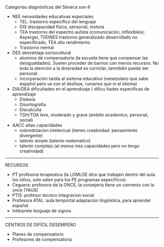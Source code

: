 Categorías diagnósticas del Séneca
son 4: 
- NEE necesidades educativas especiales
    - TEL: trastorno específico del lenguaje
    - DIS discapacidad física, sensorial, motora
    - TEA trastorno del espectro autista (comunicación, inflexibles): Asperger, TGDNES trastorno generalizado desarrollado no específicado, TEA alto rendimiento
    - Trastorno mental
- DES desventaja sociocultural
    - alumnos de compensatoria (la escuela tiene que compensar las desigualdades). Suelen proceder de barrios con menos recursos. No toda la atención a la diversidad es curriclar, tamnbién puede ser personal.
    - incorporación tardía al sistema educativo (venezolano que sabe español pero va con el desfase, rumanos que ni el idioma)
- DIA/DEA dificultades en el aprendizaje / dificu ltades específicas de aprendizaje
    - Dislexia
    - Disortografia
    - Discalculia
    - TDH/TDA leve, moderado y grave (ambito academico, personal, social)
- AACC altas capacidades
    - sobredotacion intelectual (tienes creatividad: pensamiento divergente)
    - talento simple (talento matematico)
    - talento complejo (al menos tres capacidades pero no  tengo creatividad)

------------
RECURSOS
- PT profesora terapeutica (la LOMLOE dice que trabajen dentro del aula los niños, solo salen para los PE programas específicos).
- Ceguera: profesora de la ONCE, la consejeria tiene un convenio con la once (YAUS)
- PTIS: profesor tecnico integracion social
- Profesora ATAL: aula temportal adaptación lingüística, para aprender español
- Intérprete lenguaje de signos
--------------
CENTROS DE DIFÍCIL DESEMPEÑO
- Planes de compensatorio
- Profesores de compensatoria
